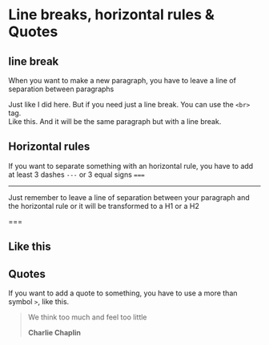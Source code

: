 # Line breaks, horizontal rules & Quotes

## line break

When you want to make a new paragraph, you have to leave a line of separation between paragraphs

Just like I did here. But if you need just a line break. You can use the ```<br>``` tag. <br>
Like this. And it will be the same paragraph but with a line break.

## Horizontal rules

If you want to separate something with an horizontal rule, you have to add at least 3 dashes ```---``` or 3 equal signs ```===```

---

Just remember to leave a line of separation between your paragraph and the horizontal rule or it will be transformed to a H1 or a H2

===

Like this
----

## Quotes

If you want to add a quote to something, you have to use a more than symbol ```>```, like this.

> We think too much and feel too little
>
> **Charlie Chaplin**
